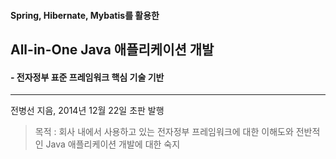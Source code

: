 #### Spring, Hibernate, Mybatis를 활용한 
## All-in-One Java 애플리케이션 개발 
#### - 전자정부 표준 프레임워크 핵심 기술 기반

---

전병선 지음, 2014년 12월 22일 초판 발행

> 목적 : 회사 내에서 사용하고 있는 전자정부 프레임워크에 대한 이해도와 전반적인 Java 애플리케이션 개발에 대한 숙지

